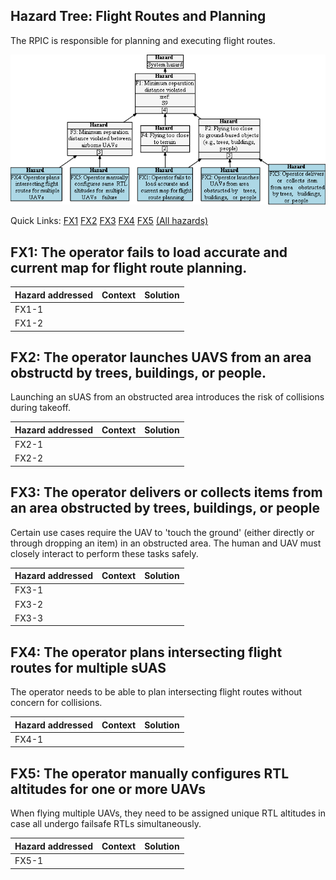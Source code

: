 ## Hazard Tree: Flight Routes and Planning

The RPIC is responsible for planning and executing flight routes.

[![](figures/flight.png)](#)

Quick Links: [FX1](#FX1) [FX2](#FX2) [FX3](#FX3) [FX4](#FX4) [FX5](#FX5) [(All hazards)](../README.md)

## <a name="FX1">FX1: The operator fails to load accurate and current map for flight route planning.</a>


| Hazard addressed | Context | Solution |
|:--|:--|:--|
|FX1-1|
|FX1-2|


## <a name="FX2">FX2: The operator launches UAVS from an area obstructd by trees, buildings, or people.</a>
Launching an sUAS from an obstructed area introduces the risk of collisions during takeoff.

| Hazard addressed | Context| Solution |
|:--|:--|:--|
|FX2-1|
|FX2-2|

## <a name="FX3">FX3: The operator delivers or collects items from an area obstructed by trees, buildings, or people</a>
Certain use cases require the UAV to 'touch the ground' (either directly or through dropping an item) in an obstructed area. 
The human and UAV must closely interact to perform these tasks safely.

| Hazard addressed | Context | Solution |
|:--|:--|:--|
|FX3-1|
|FX3-2|
|FX3-3|

## <a name="FX4">FX4: The operator plans intersecting flight routes for multiple sUAS</a>

The operator needs to be able to plan intersecting flight routes without concern for collisions.  

| Hazard addressed | Context | Solution |
|:--|:--|:--|
|FX4-1|

## <a name="FX5">FX5: The operator manually configures RTL altitudes for one or more UAVs</a>

When flying multiple UAVs, they need to be assigned unique RTL altitudes in case all undergo failsafe RTLs simultaneously.

| Hazard addressed | Context | Solution |
|:--|:--|:--|
|FX5-1|

